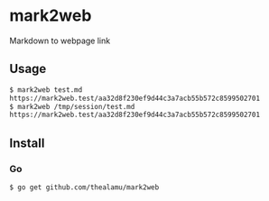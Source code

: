 # mark2web

Markdown to webpage link

## Usage

```bash
$ mark2web test.md
https://mark2web.test/aa32d8f230ef9d44c3a7acb55b572c8599502701
$ mark2web /tmp/session/test.md
https://mark2web.test/aa32d8f230ef9d44c3a7acb55b572c8599502701
```

## Install

### Go

```bash
$ go get github.com/thealamu/mark2web
```
